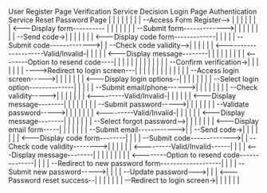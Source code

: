 User          Register Page     Verification Service     Decision      Login Page     Authentication Service     Reset Password Page
 |                  |                     |                     |                |                  |                           |
 | --Access Form Register--> |             |                     |                |                  |                           |
 | <---Display form---------- |             |                     |                |                  |                           |
 | --Submit form------------->|             |                     |                |                  |                           |
 |                            | --Send code->|                     |                |                  |                           |
 |                            | <---Display code form-------------|                |                  |                           |
 | --Submit code------------->|             | --Check code validity-->|           |                  |                           |
 |                            | <---------------------Valid/Invalid-|               |                  |                           |
 | <---Display message--------|             |                     |                |                  |                           |
 |                            |             | <--------Option to resend code----| |                  |                           |
 |                            |             |                     |                |                  |                           |
 |                            | --Confirm verification->|         |                |                  |                           |
 |                            | ---->Redirect to login screen---| |                |                  |                           |
 |                            |                     |             |                |                  |                           |
 | --Access login screen----->|                     |             |                |                  |                           |
 | <---Display login options--|                     |             |                |                  |                           |
 |                            | --Select login option--------------|                |                  |                           |
 | --Submit email/phone------>|                     |             |                |                  |                           |
 |                            | --Check validity----->|           |                |                  |                           |
 |                            | <---------Valid/Invalid-|         |                |                  |                           |
 | <---Display message--------|                     |             |                |                  |                           |
 |                            | --Submit password----->|           |                |                  |                           |
 |                            | --Validate password----->|         |                |                  |                           |
 |                            | <---------Valid/Invalid-|         |                |                  |                           |
 | <---Display message--------|                     |             |                |                  |                           |
 | --Select forgot password-->|                     |             |                |                  |                           |
 | <---Display email form-----|                     |             |                |                  |                           |
 | --Submit email------------>|                     | --Send code->|                |                  |                           |
 |                            |                     | <---Display code form--------|                  |                           |
 | --Submit code------------->|                     | --Check code validity-------->|                  |                           |
 |                            |                     | <---------Valid/Invalid------|                  |                           |
 | <---Display message--------|                     |             |                |                  |                           |
 |                            |                     | <--------Option to resend code--------------|                           |
 |                            | --Redirect to new password form-------------------|                  |                           |
 | --Submit new password----->|                     |             |                | --Update password--->|                     |
 | <---Password reset success--|                     |             |                |                  |                           |
 | --Redirect to login screen->|                     |             |                |                  |                           |
